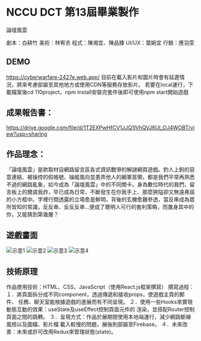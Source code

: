 # NCCU DCT 第13屆畢業製作

論壇風雲

劇本：白耕竹
美術：林宥丞
程式：陳湘宜、陳品臻
UI/UX：葉婉宜
行銷：應羽雯

## DEMO
https://cyberwarfare-2427e.web.app/
目前在載入影片和圖片時會有延遲情況，將來考慮部屬至其他地方或使用CDN等服務存放影片。
若要在local運行，下載檔案後cd 110project，npm install安裝完套件後即可使用npm start開始遊戲

## 成果報告書：
https://drive.google.com/file/d/1T2EXPwHfCV1JJQ1lVhQVJ6Ul_OJ4WOBT/view?usp=sharing



## 作品理念：
「論壇風雲」是款取材自網路留言區各式資訊戰爭的解謎網頁遊戲。釣人上鉤的惡意連結、被操控的假帳號、操縱風向並愚弄他人的網軍首領，都是我們平常再熟悉不過的網路亂象，如今成為「論壇風雲」中的不同關卡。身為數位時代的我們，留言板上的爾虞我詐，早已成為日常，不斷發生在你我手上、那麼狹隘卻又無遠弗屆的小方框中。字裡行間透露的立場愈是鮮明，背後的玄機愈難參透，當反串成為眾所皆知的常識，反反串、反反反串…便成了聰明人可行的套利策略，而置身其中的你，又能猜到第幾層？

## 遊戲畫面

![示意1](https://user-images.githubusercontent.com/41126704/172052496-77efa3db-55f0-424a-8c1e-494de96b1bb2.png)
![示意2](https://user-images.githubusercontent.com/41126704/172052266-7e66fa1e-3025-4c2d-8d1b-a9931f6ed6c9.png)
![示意3](https://user-images.githubusercontent.com/41126704/172052493-90c78d48-9910-459d-91c6-322c6dcbe1c5.png)
![示意4](https://user-images.githubusercontent.com/41126704/172052495-b2b5b1d1-5742-4bc0-a0d0-f9d3bb368969.png)



## 技術原理
作品使用技術：HTML、CSS、JavaScript（使用React.js框架撰寫）
撰寫過程：
１．將頁面拆分成不同component，透過傳遞和接收props，使遊戲主頁的郵件、
任務、聊天室能根據遊戲的進展而有不同呈現。
２．使用一些Hooks來實現動態互動的效果：useState及useEffect控制頁面元件的
渲染，並搭配Router控制頁面之間的跳轉。
３．呈現方式：作品於展期間使用本地端運行，減少網路斷線風險以及圖檔、影片檔
載入較慢的問題，展後則部屬至Firebase。
４．未來改善：未來或許可改用Redux來管理狀態(state)。






